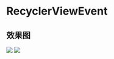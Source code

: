# RecyclerViewEvent

## 效果图  
![](http://obbu6r1mi.bkt.clouddn.com/github/recyclerviewevent/recy_swipanddrag.gif?imageView2/2/w/300) ![](http://obbu6r1mi.bkt.clouddn.com/github/recyclerviewevent/recy_drag.gif?imageView2/2/w/300)  
